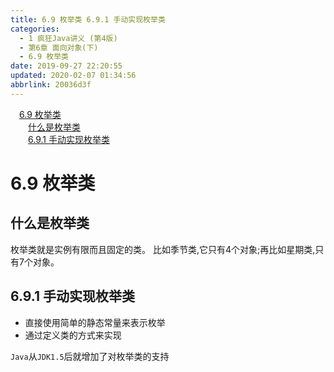 ```yaml
---
title: 6.9 枚举类 6.9.1 手动实现枚举类
categories: 
  - 1 疯狂Java讲义 (第4版)
  - 第6章 面向对象(下)
  - 6.9 枚举类
date: 2019-09-27 22:20:55
updated: 2020-02-07 01:34:56
abbrlink: 20036d3f
---
```

<div id='my_toc'><a href="/JavaReadingNotes/20036d3f/#6-9-枚举类" class="header_1">6.9 枚举类</a>&nbsp;<br><a href="/JavaReadingNotes/20036d3f/#什么是枚举类" class="header_2">什么是枚举类</a>&nbsp;<br><a href="/JavaReadingNotes/20036d3f/#6-9-1-手动实现枚举类" class="header_2">6.9.1 手动实现枚举类</a>&nbsp;<br></div>
<style>.header_1{margin-left: 1em;}.header_2{margin-left: 2em;}.header_3{margin-left: 3em;}.header_4{margin-left: 4em;}.header_5{margin-left: 5em;}.header_6{margin-left: 6em;}</style>
<!--more-->
<script>if (navigator.platform.search('arm')==-1){document.getElementById('my_toc').style.display = 'none';}var e,p = document.getElementsByTagName('p');while (p.length>0) {e = p[0];e.parentElement.removeChild(e);}</script>

<!--end-->
<!--SSTStart-->
# 6.9 枚举类 #
## 什么是枚举类 ##
枚举类就是实例有限而且固定的类。
比如季节类,它只有4个对象;再比如星期类,只有7个对象。
## 6.9.1 手动实现枚举类 ##
- 直接使用简单的静态常量来表示枚举
- 通过定义类的方式来实现

`Java`从`JDK1.5`后就增加了对枚举类的支持
<!--SSTStop-->

